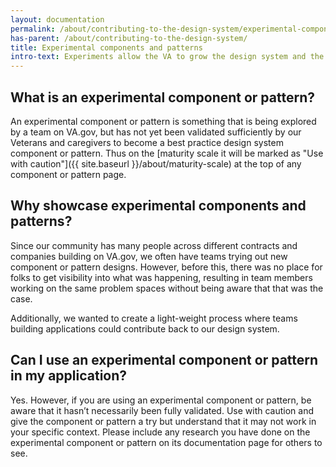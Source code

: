 ```yaml
---
layout: documentation
permalink: /about/contributing-to-the-design-system/experimental-components-and-patterns
has-parent: /about/contributing-to-the-design-system/
title: Experimental components and patterns
intro-text: Experiments allow the VA to grow the design system and the experimental process allows us to make that emerging work visible across the teams working on VA.gov.
---
```


## What is an experimental component or pattern?

An experimental component or pattern is something that is being explored by a team on VA.gov, but has not yet been validated sufficiently by our Veterans and caregivers to become a best practice design system component or pattern. Thus on the [maturity scale it will be marked as "Use with caution"]({{ site.baseurl }}/about/maturity-scale) at the top of any component or pattern page.

## Why showcase experimental components and patterns?

Since our community has many people across different contracts and companies building on VA.gov, we often have teams trying out new component or pattern designs. However, before this, there was no place for folks to get visibility into what was happening, resulting in team members working on the same problem spaces without being aware that that was the case.

Additionally, we wanted to create a light-weight process where teams building applications could contribute back to our design system.

## Can I use an experimental component or pattern in my application?

Yes. However, if you are using an experimental component or pattern, be aware that it hasn’t necessarily been fully validated. Use with caution and give the component or pattern a try but understand that it may not work in your specific context. Please include any research you have done on the experimental component or pattern on its documentation page for others to see.